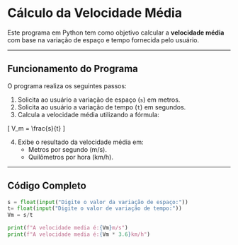 # Cálculo da Velocidade Média

Este programa em Python tem como objetivo calcular a **velocidade média** com base na variação de espaço e tempo fornecida pelo usuário.

---

## Funcionamento do Programa

O programa realiza os seguintes passos:
1. Solicita ao usuário a variação de espaço (`s`) em metros.
2. Solicita ao usuário a variação de tempo (`t`) em segundos.
3. Calcula a velocidade média utilizando a fórmula:

   

\[
   V_m = \frac{s}{t}
   \]



4. Exibe o resultado da velocidade média em:
   - Metros por segundo (m/s).
   - Quilômetros por hora (km/h).

---

## Código Completo

```python
s = float(input("Digite o valor da variação de espaço:")) 
t= float(input("Digite o valor de variação de tempo:")) 
Vm = s/t

print(f"A velocidade media é:{Vm}m/s")  
print(f"A velocidade media é:{Vm * 3.6}km/h")
